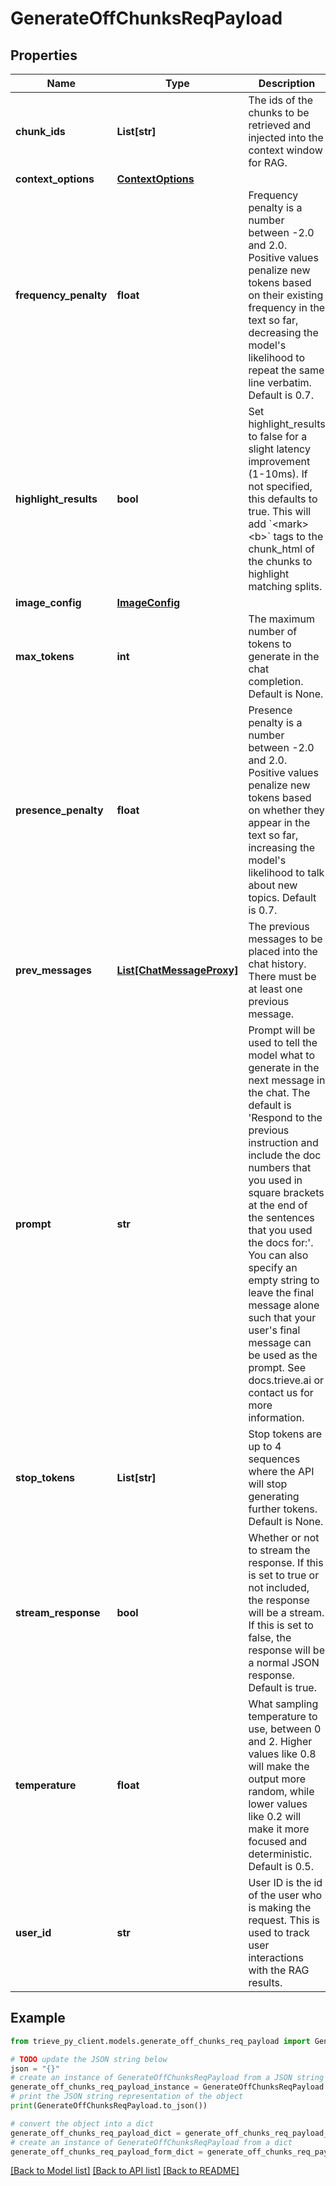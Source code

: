 # GenerateOffChunksReqPayload


## Properties

Name | Type | Description | Notes
------------ | ------------- | ------------- | -------------
**chunk_ids** | **List[str]** | The ids of the chunks to be retrieved and injected into the context window for RAG. | 
**context_options** | [**ContextOptions**](ContextOptions.md) |  | [optional] 
**frequency_penalty** | **float** | Frequency penalty is a number between -2.0 and 2.0. Positive values penalize new tokens based on their existing frequency in the text so far, decreasing the model&#39;s likelihood to repeat the same line verbatim. Default is 0.7. | [optional] 
**highlight_results** | **bool** | Set highlight_results to false for a slight latency improvement (1-10ms). If not specified, this defaults to true. This will add &#x60;&lt;mark&gt;&lt;b&gt;&#x60; tags to the chunk_html of the chunks to highlight matching splits. | [optional] 
**image_config** | [**ImageConfig**](ImageConfig.md) |  | [optional] 
**max_tokens** | **int** | The maximum number of tokens to generate in the chat completion. Default is None. | [optional] 
**presence_penalty** | **float** | Presence penalty is a number between -2.0 and 2.0. Positive values penalize new tokens based on whether they appear in the text so far, increasing the model&#39;s likelihood to talk about new topics. Default is 0.7. | [optional] 
**prev_messages** | [**List[ChatMessageProxy]**](ChatMessageProxy.md) | The previous messages to be placed into the chat history. There must be at least one previous message. | 
**prompt** | **str** | Prompt will be used to tell the model what to generate in the next message in the chat. The default is &#39;Respond to the previous instruction and include the doc numbers that you used in square brackets at the end of the sentences that you used the docs for:&#39;. You can also specify an empty string to leave the final message alone such that your user&#39;s final message can be used as the prompt. See docs.trieve.ai or contact us for more information. | [optional] 
**stop_tokens** | **List[str]** | Stop tokens are up to 4 sequences where the API will stop generating further tokens. Default is None. | [optional] 
**stream_response** | **bool** | Whether or not to stream the response. If this is set to true or not included, the response will be a stream. If this is set to false, the response will be a normal JSON response. Default is true. | [optional] 
**temperature** | **float** | What sampling temperature to use, between 0 and 2. Higher values like 0.8 will make the output more random, while lower values like 0.2 will make it more focused and deterministic. Default is 0.5. | [optional] 
**user_id** | **str** | User ID is the id of the user who is making the request. This is used to track user interactions with the RAG results. | [optional] 

## Example

```python
from trieve_py_client.models.generate_off_chunks_req_payload import GenerateOffChunksReqPayload

# TODO update the JSON string below
json = "{}"
# create an instance of GenerateOffChunksReqPayload from a JSON string
generate_off_chunks_req_payload_instance = GenerateOffChunksReqPayload.from_json(json)
# print the JSON string representation of the object
print(GenerateOffChunksReqPayload.to_json())

# convert the object into a dict
generate_off_chunks_req_payload_dict = generate_off_chunks_req_payload_instance.to_dict()
# create an instance of GenerateOffChunksReqPayload from a dict
generate_off_chunks_req_payload_form_dict = generate_off_chunks_req_payload.from_dict(generate_off_chunks_req_payload_dict)
```
[[Back to Model list]](../README.md#documentation-for-models) [[Back to API list]](../README.md#documentation-for-api-endpoints) [[Back to README]](../README.md)


